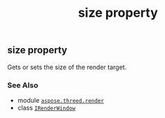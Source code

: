 ﻿---
title: size property
second_title: Aspose.3D for Python via .NET API References
description: 
type: docs
weight: 40
url: /aspose.threed.render/irenderwindow/size/
is_root: false
---

## size property


Gets or sets the size of the render target.

### See Also
* module [`aspose.threed.render`](../../)
* class [`IRenderWindow`](/3d/python-net/aspose.threed.render/irenderwindow)

